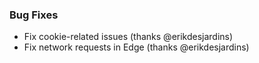
### Bug Fixes

- Fix cookie-related issues (thanks @erikdesjardins)
- Fix network requests in Edge (thanks @erikdesjardins)
